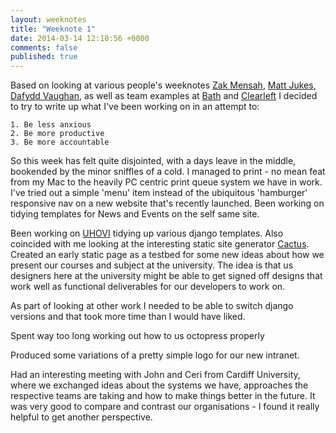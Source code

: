 ```yaml
---
layout: weeknotes
title: "Weeknote 1"
date: 2014-03-14 12:10:56 +0000
comments: false
published: true
---
```



Based on looking at various people's weeknotes [Zak Mensah](http://www.zakmensah.co.uk), [Matt Jukes](http://digitalbydefault.com), [Dafydd Vaughan](http://dafyddvaughan.co.uk/), as well as team examples at [Bath](http://blogs.bath.ac.uk/webservices/) and [Clearleft](http://www.clearleft.com/thinks/weeknotes37/) I decided to try to write up what I've been working on in an attempt to:

    1. Be less anxious
    2. Be more productive
    3. Be more accountable

So this week has felt quite disjointed, with a days leave in the middle, bookended by the minor sniffles of a cold. I managed to print - no mean feat from my Mac to the heavily PC centric print queue system we have in work. I've tried out a simple 'menu' item instead of the ubiquitous 'hamburger' responsive nav on a new website that's recently launched. Been working on tidying templates for News and Events on the self same site.

Been working on [UHOVI](http://www.uhovi.ac.uk) tidying up various django templates. Also coincided with me looking at the interesting static site generator [Cactus](http://cactusformac.com/docs/). Created an early static page as a testbed for some new ideas about how we present our courses and subject at the university. The idea is that us designers here at the university might be able to get signed off designs that work well as functional deliverables for our developers to work on.

As part of looking at other work I needed to be able to switch django versions and that took more time than I would have liked.

Spent way too long working out how to us octopress properly

Produced some variations of a pretty simple logo for our new intranet.

Had an interesting meeting with John and Ceri from Cardiff University, where we exchanged ideas about the systems we have, approaches the respective teams are taking and how to make things better in the future. It was very good to compare and contrast our organisations - I found it really helpful to get another perspective.

